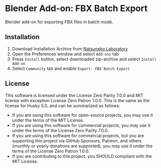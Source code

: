 # Blender Add-on: FBX Batch Export

Blender add-on for exporting FBX files in batch mode.

## Installation

1. Download Installation Archive from [Natsuneko Laboratory](https://natsuneko.moe/en-US/fbx-batch-export/)
2. Open the Preferences window and select `Add-ons` tab
3. Press `Install` button, select downloaded zip-archive and select `Install Add-on`
4. Select `Community` tab and enable `Export: FBX Batch Export`

## License

This software is licensed under the License Zero Parity 7.0.0 and MIT license with exception License Zero Patron 1.0.0.
This is the same as the license for Husky 5.0, and can be summarized as follows:

- If you are using this software for open-source projects, you may use it under the terms of the MIT License.
- If you are using this software for commercial projects, you may use it under the terms of the License Zero Parity 7.0.0.
- If you are using this software for commercial projects, but you are supporting this project via GitHub Sponsors, Patreon, and others (monthly or yearly donations are supported), you may use it under the terms of the License Zero Patron 1.0.0.
- If you are contributing to this project, you SHOULD compliant with the MIT License.
